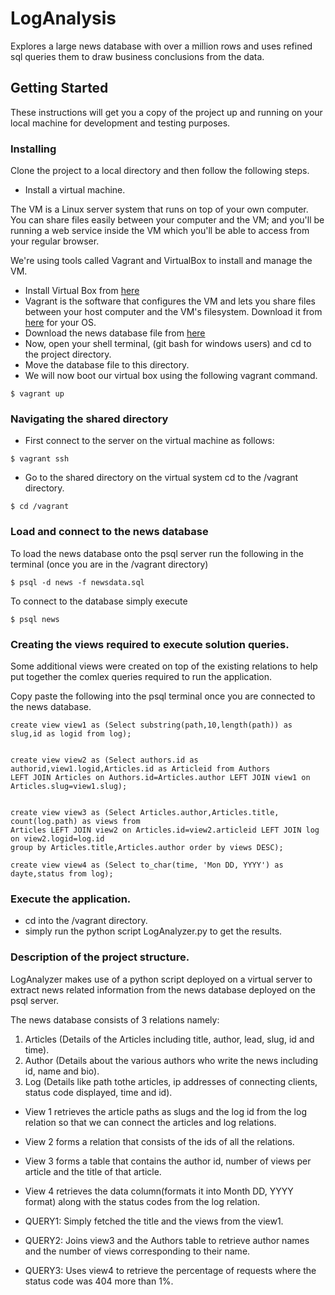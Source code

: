 # LogAnalysis
Explores a large news database with over a million rows and uses refined sql queries them to draw business conclusions from the data.

## Getting Started

These instructions will get you a copy of the project up and running on your local machine for development and testing purposes. 

### Installing

Clone the project to a local directory and then follow the following steps.

- Install a virtual machine.

The VM is a Linux server system that runs on top of your own computer. 
You can share files easily between your computer and the VM; and you'll be running a web service inside the VM 
which you'll be able to access from your regular browser.

We're using tools called Vagrant and VirtualBox to install and manage the VM. 

- Install Virtual Box from [here](https://www.virtualbox.org/wiki/Download_Old_Builds_5_1)
- Vagrant is the software that configures the VM and lets you share files between your host computer and the VM's filesystem. 
   Download it from [here](https://www.vagrantup.com/downloads.html) for your OS.
- Download the news database file from [here](https://d17h27t6h515a5.cloudfront.net/topher/2016/August/57b5f748_newsdata/newsdata.zip)
- Now, open your shell terminal, (git bash for windows users) and cd to the project directory.
- Move the database file to this directory.
- We will now boot our virtual box using the following vagrant command.
 
```
$ vagrant up
```

### Navigating the shared directory
- First connect to the server on the virtual machine as follows:
```
$ vagrant ssh
```
- Go to the shared directory on the virtual system cd to the /vagrant directory.

```
$ cd /vagrant

```
### Load and connect to the news database
To load the news database onto the psql server run the following in the terminal (once you are in the /vagrant directory)
```
$ psql -d news -f newsdata.sql
```
To connect to the database simply execute 
```
$ psql news
```
### Creating the views required to execute solution queries.

Some additional views were created on top of the existing relations to help put together the comlex queries 
required to run the application.

Copy paste the following into the psql terminal once you are connected to the news database.

```
create view view1 as (Select substring(path,10,length(path)) as slug,id as logid from log);


create view view2 as (Select authors.id as authorid,view1.logid,Articles.id as Articleid from Authors 
LEFT JOIN Articles on Authors.id=Articles.author LEFT JOIN view1 on Articles.slug=view1.slug);


create view view3 as (Select Articles.author,Articles.title, count(log.path) as views from
Articles LEFT JOIN view2 on Articles.id=view2.articleid LEFT JOIN log on view2.logid=log.id 
group by Articles.title,Articles.author order by views DESC);

create view view4 as (Select to_char(time, 'Mon DD, YYYY') as dayte,status from log);

```

### Execute the application.
- cd into the /vagrant directory.
- simply run the python script LogAnalyzer.py to get the results.

### Description of the project structure.

LogAnalyzer makes use of a python script deployed on a virtual server to extract news related information from the news database deployed
on the psql server.

The news database consists of 3 relations namely:

1. Articles (Details of the Articles including title, author, lead, slug, id and time).
2. Author   (Details about the various authors who write the news including id, name and bio).
3. Log      (Details like path tothe articles, ip addresses of connecting clients, status code displayed, time and id).

- View 1 retrieves the article paths as slugs and the log id from the log relation so that we can connect the articles and log relations.
- View 2 forms a relation that consists of the ids of all the relations.
- View 3 forms a table that contains the author id, number of views per article and the title of that article.
- View 4 retrieves the data column(formats it into Month DD, YYYY format) along with the status codes from the log relation.

- QUERY1: Simply fetched the title and the views from the view1.
- QUERY2: Joins view3 and the Authors table to retrieve author names and the number of views corresponding to their name.
- QUERY3: Uses view4 to retrieve the percentage of requests where the status code was 404 more than 1%.
